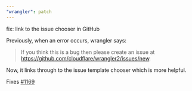 ```yaml
---
"wrangler": patch
---
```


fix: link to the issue chooser in GitHub

Previously, when an error occurs, wrangler says:

> If you think this is a bug then please create an issue at https://github.com/cloudflare/wrangler2/issues/new.

Now, it links through to the issue template chooser which is more helpful.

Fixes [#1169](https://github.com/cloudflare/wrangler2/issues/1169)
